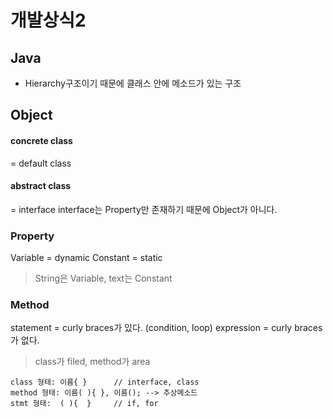 # 개발상식2

## Java

-   Hierarchy구조이기 때문에 클래스 안에 메소드가 있는 구조

## Object

#### concrete class

= default class

#### abstract class

= interface
interface는 Property만 존재하기 때문에 Object가 아니다.

### Property

Variable = dynamic
Constant = static

> String은 Variable, text는 Constant

### Method

statement = curly braces가 있다. (condition, loop)
expression = curly braces가 없다.

> class가 filed, method가 area

```
class 형태: 이름{ }      // interface, class
method 형태: 이름( ){ }, 이름(); --> 추상메소드
stmt 형태:  ( ){  }     // if, for
```
